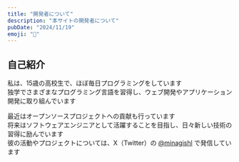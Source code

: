 ```yaml
---
title: "開発者について"
description: "本サイトの開発者について"
pubDate: "2024/11/19"
emoji: "👋"
---
```


## 自己紹介

私は、15歳の高校生で、ほぼ毎日プログラミングをしています  
独学でさまざまなプログラミング言語を習得し、ウェブ開発やアプリケーション開発に取り組んでいます

最近はオープンソースプロジェクトへの貢献も行っています  
将来はソフトウェアエンジニアとして活躍することを目指し、日々新しい技術の習得に励んでいます  
彼の活動やプロジェクトについては、X（Twitter）の [@minagishl](https://x.com/minagishl) で発信しています
